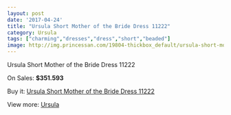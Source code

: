 ```yaml
---
layout: post
date: '2017-04-24'
title: "Ursula Short Mother of the Bride Dress 11222"
category: Ursula
tags: ["charming","dresses","dress","short","beaded"]
image: http://img.princessan.com/19804-thickbox_default/ursula-short-mother-of-the-bride-dress-11222.jpg
---
```

Ursula Short Mother of the Bride Dress 11222

On Sales: **$351.593**
<a href="https://www.princessan.com/en/ursula/8867-ursula-short-mother-of-the-bride-dress-11222.html"><amp-img layout="responsive" width="600" height="600" src="//img.princessan.com/19804-thickbox_default/ursula-short-mother-of-the-bride-dress-11222.jpg" alt="Ursula Short Mother of the Bride Dress 11222 0" /></a>
<a href="https://www.princessan.com/en/ursula/8867-ursula-short-mother-of-the-bride-dress-11222.html"><amp-img layout="responsive" width="600" height="600" src="//img.princessan.com/19805-thickbox_default/ursula-short-mother-of-the-bride-dress-11222.jpg" alt="Ursula Short Mother of the Bride Dress 11222 1" /></a>

Buy it: [Ursula Short Mother of the Bride Dress 11222](https://www.princessan.com/en/ursula/8867-ursula-short-mother-of-the-bride-dress-11222.html "Ursula Short Mother of the Bride Dress 11222")

View more: [Ursula](https://www.princessan.com/en/72-ursula "Ursula")